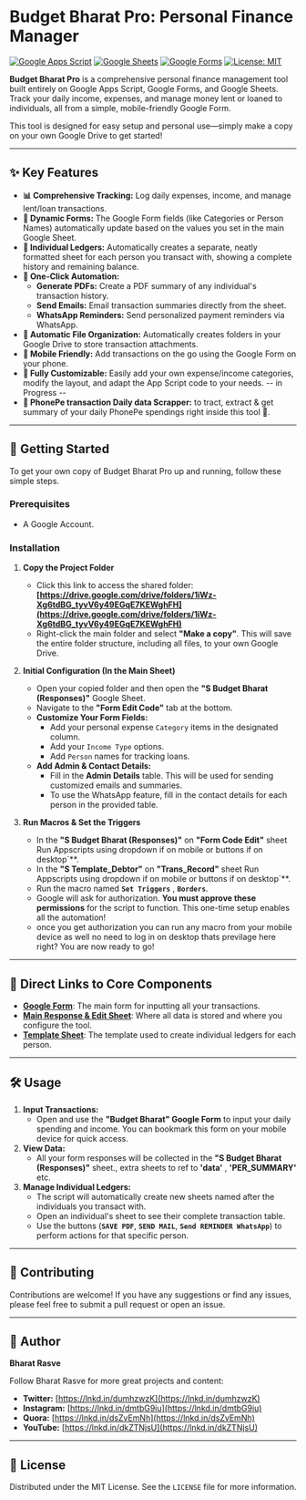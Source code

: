 # Budget Bharat Pro: Personal Finance Manager

[![Google Apps Script](https://img.shields.io/badge/Google%20Apps%20Script-4285F4?style=for-the-badge&logo=google&logoColor=white)](https://www.google.com/script/start/)
[![Google Sheets](https://img.shields.io/badge/Google%20Sheets-34A853?style=for-the-badge&logo=google-sheets&logoColor=white)](https://www.google.com/sheets/about/)
[![Google Forms](https://img.shields.io/badge/Google%20Forms-7B42BC?style=for-the-badge&logo=google-forms&logoColor=white)](https://www.google.com/forms/about/)
[![License: MIT](https://img.shields.io/badge/License-MIT-yellow.svg)](https://opensource.org/licenses/MIT)

**Budget Bharat Pro** is a comprehensive personal finance management tool built entirely on Google Apps Script, Google Forms, and Google Sheets. Track your daily income, expenses, and manage money lent or loaned to individuals, all from a simple, mobile-friendly Google Form.

This tool is designed for easy setup and personal use—simply make a copy on your own Google Drive to get started!

---

## ✨ Key Features

* **📊 Comprehensive Tracking:** Log daily expenses, income, and manage lent/loan transactions.
* **🧠 Dynamic Forms:** The Google Form fields (like Categories or Person Names) automatically update based on the values you set in the main Google Sheet.
* **🧾 Individual Ledgers:** Automatically creates a separate, neatly formatted sheet for each person you transact with, showing a complete history and remaining balance.
* **🤖 One-Click Automation:**
    * **Generate PDFs:** Create a PDF summary of any individual's transaction history.
    * **Send Emails:** Email transaction summaries directly from the sheet.
    * **WhatsApp Reminders:** Send personalized payment reminders via WhatsApp.
* **📁 Automatic File Organization:** Automatically creates folders in your Google Drive to store transaction attachments.
* **📱 Mobile Friendly:** Add transactions on the go using the Google Form on your phone.
* **🔧 Fully Customizable:** Easily add your own expense/income categories, modify the layout, and adapt the App Script code to your needs.
-- in Progress --
*  **📱 PhonePe transaction Daily data Scrapper:** to tract, extract & get summary of your daily PhonePe spendings right inside this tool 📱.
---

## 🚀 Getting Started

To get your own copy of Budget Bharat Pro up and running, follow these simple steps.

### **Prerequisites**

* A Google Account.

### **Installation**

1.  **Copy the Project Folder**
    * Click this link to access the shared folder: **[https://drive.google.com/drive/folders/1iWz-Xg6tdBG_tyvV6y49EGqE7KEWghFH](https://drive.google.com/drive/folders/1iWz-Xg6tdBG_tyvV6y49EGqE7KEWghFH)**
    * Right-click the main folder and select **"Make a copy"**. This will save the entire folder structure, including all files, to your own Google Drive.

2.  **Initial Configuration (In the Main Sheet)**
    * Open your copied folder and then open the **"S Budget Bharat (Responses)"** Google Sheet.
    * Navigate to the **"Form Edit Code"** tab at the bottom.
    * **Customize Your Form Fields:**
        * Add your personal expense `Category` items in the designated column.
        * Add your `Income Type` options.
        * Add `Person` names for tracking loans.
    * **Add Admin & Contact Details:**
        * Fill in the **Admin Details** table. This will be used for sending customized emails and summaries.
        * To use the WhatsApp feature, fill in the contact details for each person in the provided table.

3.  **Run Macros & Set the Triggers**
    * In the **"S Budget Bharat (Responses)"** on **"Form Code Edit"** sheet Run Appscripts using dropdown if on mobile or buttons if on desktop`**.
    * In the **"S Template_Debtor"** on **"Trans_Record"** sheet Run Appscripts using dropdown if on mobile or buttons if on desktop`**.
    * Run the macro named **`Set Triggers`** , **`Borders`**.
    * Google will ask for authorization. **You must approve these permissions** for the script to function. This one-time setup enables all the automation!
    * once you get authorization you can run any macro from your mobile device as well no need to log in on desktop thats previlage here right? 
You are now ready to go!

---
## 🔗 Direct Links to Core Components

* **[Google Form](https://docs.google.com/forms/d/1ld7rRIF8PudmhTkW_X9d1yqD2mkXMI1CTlv9lasIJyU/preview?edit_requested=true)**: The main form for inputting all your transactions.
* **[Main Response & Edit Sheet](https://docs.google.com/spreadsheets/d/1_kIYgNsfXDjhMODtmZJsg2gHG3YUmJknpnS7b1q4Zs4/edit?gid=868221467#gid=868221467)**: Where all data is stored and where you configure the tool.
* **[Template Sheet](https://docs.google.com/spreadsheets/d/1cKFHVQTDWC-4EtWHQbhofCA9us2IWubShviRkZbmsNc/edit?gid=785942291#gid=785942291)**: The template used to create individual ledgers for each person.

---

## 🛠️ Usage

1.  **Input Transactions:**
    * Open and use the **"Budget Bharat" Google Form** to input your daily spending and income. You can bookmark this form on your mobile device for quick access.
2.  **View Data:**
    * All your form responses will be collected in the **"S Budget Bharat (Responses)"** sheet., extra sheets to ref to **'data'** , **'PER_SUMMARY'** etc.
3.  **Manage Individual Ledgers:**
    * The script will automatically create new sheets named after the individuals you transact with.
    * Open an individual's sheet to see their complete transaction table.
    * Use the buttons (**`SAVE PDF`**, **`SEND MAIL`**, **`Send REMINDER WhatsApp`**) to perform actions for that specific person.

---

## 🙏 Contributing

Contributions are welcome! If you have any suggestions or find any issues, please feel free to submit a pull request or open an issue.

---

## 👤 Author

**Bharat Rasve**

Follow Bharat Rasve for more great projects and content:

* **Twitter:** [https://lnkd.in/dumhzwzK](https://lnkd.in/dumhzwzK)
* **Instagram:** [https://lnkd.in/dmtbG9iu](https://lnkd.in/dmtbG9iu)
* **Quora:** [https://lnkd.in/dsZvEmNh](https://lnkd.in/dsZvEmNh)
* **YouTube:** [https://lnkd.in/dkZTNjsU](https://lnkd.in/dkZTNjsU)

---

## 📜 License

Distributed under the MIT License. See the `LICENSE` file for more information.

